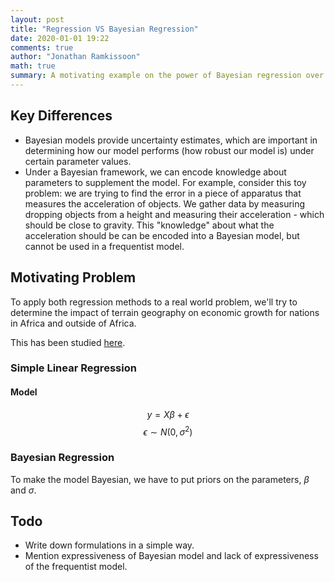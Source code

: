 ```yaml
---
layout: post
title: "Regression VS Bayesian Regression"
date: 2020-01-01 19:22
comments: true
author: "Jonathan Ramkissoon"
math: true
summary: A motivating example on the power of Bayesian regression over simple linear regression.
---
```


## Key Differences
- Bayesian models provide uncertainty estimates, which are important in determining how our model performs (how robust our model is) under certain parameter values.
- Under a Bayesian framework, we can encode knowledge about parameters to supplement the model. For example, consider this toy problem: we are trying to find the error in a piece of apparatus that measures the acceleration of objects. We gather data by measuring dropping objects from a height and measuring their acceleration - which should be close to gravity. This "knowledge" about what the acceleration should be can be encoded into a Bayesian model, but cannot be used in a frequentist model.


## Motivating Problem

To apply both regression methods to a real world problem, we'll try to determine the impact of terrain geography on economic growth for nations in Africa and outside of Africa.

This has been studied [here](https://diegopuga.org/papers/rugged.pdf).

### Simple Linear Regression
#### Model

$$ y = X\beta + \epsilon $$
$$ \epsilon \sim N(0, \sigma^{2}) $$

### Bayesian Regression

To make the model Bayesian, we have to put priors on the parameters, $\beta$ and $\sigma$.

## Todo
- Write down formulations in a simple way.
- Mention expressiveness of Bayesian model and lack of expressiveness of the frequentist model.
